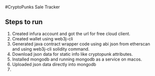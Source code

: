 #CryptoPunks Sale Tracker

## Steps to run

1. Created infura account and got the url for free cloud client.
1. Created wallet using web3j-cli
1. Generated java contract wrapper code using abi json from etherscan and using web3j-cli solidity command.
1. Download json data for static info like cryptopunk attributes.
1. Installed mongodb and running mongodb as a service on macos.
1. Uploaded json data directly into mongodb
1. 